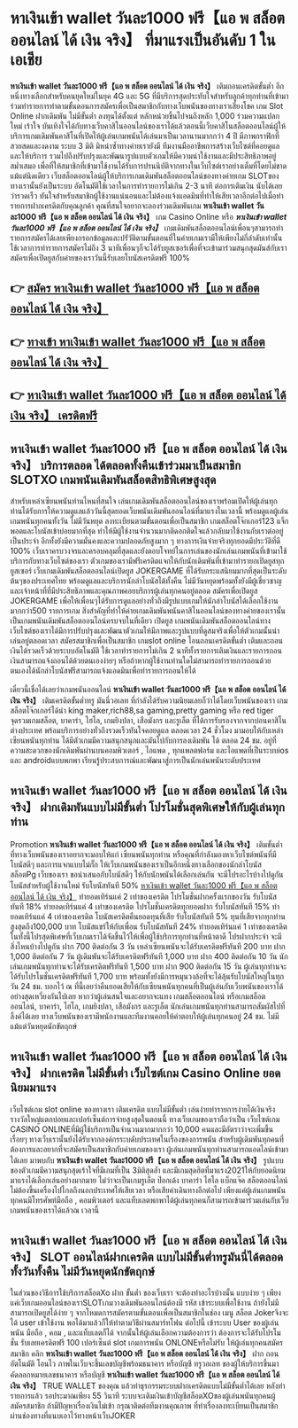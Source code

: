 # หาเงินเข้า wallet วันละ1000 ฟรี【แอ พ สล็อต ออนไลน์ ได้ เงิน จริง】  ที่มาแรงเป็นอันดับ 1 ในเอเชีย

**หาเงินเข้า wallet วันละ1000 ฟรี【แอ พ สล็อต ออนไลน์ ได้ เงิน จริง】** เติมถอนเครดิตขั้นต่ำ  อีกหนึ่งทางเลือกสำหรับคนยุคใหม่ในยุค 4G และ 5G ที่มีบริการสุดประทับใจสำหรับลูกค้าทุกท่านที่เข้ามาร่วมทำรายการทำตามขั้นตอนการสมัครเพื่อเป็นสมาชิกกับทางเว็บพนันของทางเราเสี่ยงโชค เกม Slot Online ฝากเดิมพัน ไม่มีขั้นต่ำ ลงทุนได้ตั้งแต่ หลักหน่วยขึ้นไปจนถึงหลัก 1,000 ร่วมความแปลกใหม่ เร้าใจ บันเทิงใจได้กับทางเว็บคาสิโนออนไลน์ของเราได้แล้วตอนนี้เว็บคาสิโนสล็อตออนไลน์ผู้ให้บริการเกมเดิมพันคาสิโนที่เปิดให้ผู้เล่นเกมพนันได้เล่นมาเป็นเวลานานมากกว่า 4 ปี มีภาพกราฟิกที่สวยสดและงดงาม ระบบ 3 มิติ
มิหนำซ้ำทางค่ายเรายังมี ทีมงานมืออาชีพการสร้างเว็บไซต์ที่คอยดูแลและให้บริการ  รวมไปถึงปรับปรุงและพัฒนารูปแบบตัวเกมให้มีความน่าใช้งานและมีประสิทธิภาพอยู่สม่ำเสมอ เพื่อที่ให้สมาชิกที่เข้ามาใช้งานได้รับการปรนนิบัติจากทางในเว็บไซต์เราอย่างเต็มที่โดยไม่ขาดแม้แต่นิดเดียว เว็บสล็อตออนไลน์ผู้ให้บริการเกมเดิมพันสล็อตออนไลน์ของทางค่ายเกม  SLOTของทางเรานั้นยังเป็นระบบ อัตโนมัติใช้เวลาในการทำรายการไม่เกิน 2-3 นาที ต่อการเติมเงิน นับได้เลยว่ารวดเร็ว ทันใจสำหรับสมาชิกผู้ใช้งานแน่นอนและไม่ต้องแจ้งแอดมินที่ทำให้เสียเวลาอีกต่อไปเมื่อทำรายการฝากเครดิตกับคุณลูกค้า
คุณที่สนใจอยากจะลองร่วมเดิมพันเกม **หาเงินเข้า wallet วันละ1000 ฟรี【แอ พ สล็อต ออนไลน์ ได้ เงิน จริง】** เกม Casino Online หรือ ***หาเงินเข้า wallet วันละ1000 ฟรี【แอ พ สล็อต ออนไลน์ ได้ เงิน จริง】*** เกมเดิมพันสล็อตออนไลน์เพื่อนๆสามารถทำรายการสมัครได้เลยเพียงกรอกข้อมูลและปรัวัติตามขั้นตอนที่ในค่ายเกมเรามีให้เพียงไม่กี่ลำดับเท่านั้น ใช้เวลาการทำรายการสมัครไม่ถึง 3 นาทีเพื่อนๆก็จะได้รับยูสเซอร์เพื่อที่จะเข้ามาร่วมสนุกสุดมันส์กับเราสมัครเพื่อเปิดยูสกับค่ายของเราวันนี้รับเลยโบนัสเครดิตฟรี 100%

## 👉 [สมัคร หาเงินเข้า wallet วันละ1000 ฟรี【แอ พ สล็อต ออนไลน์ ได้ เงิน จริง】](https://archa888.com/)
## 👉 [ทางเข้า หาเงินเข้า wallet วันละ1000 ฟรี【แอ พ สล็อต ออนไลน์ ได้ เงิน จริง】](https://archa888.com/)
## 👉 [หาเงินเข้า wallet วันละ1000 ฟรี【แอ พ สล็อต ออนไลน์ ได้ เงิน จริง】 เครดิตฟรี](https://archa888.com/)

## หาเงินเข้า wallet วันละ1000 ฟรี【แอ พ สล็อต ออนไลน์ ได้ เงิน จริง】 บริการตลอด ได้ตลอดทั้งคืนเข้าร่วมมาเป็นสมาชิก SLOTXO เกมพนันเดิมพันสล็อตสิทธิพิเศษสูงสุด

สำหรับเหล่าเซียนพนันท่านไหนที่สนใจ เล่นเกมเดิมพันสล็อตออนไลน์ของเราพร้อมเปิดให้ผู้เล่นทุกท่านได้รับการให้ความดูแลแล้ววันนี้สุดยอดเว็บพนันเดิมพันออนไลน์ที่มาแรงในเวลานี้ พร้อมดูแลผู้เล่นเกมพนันทุกคนทั้งวัน ไม่มีวันหยุด ลงทะเบียนตามขั้นตอนเพื่อเป็นสมาชิก เกมสล็อตโจ๊กเกอร์123 แจ็กพอตและโบนัสเข้าบ่อยมากที่สุด ทำให้มีผู้ใช้งานจำนวนมากติดอกติดใจแล้วกลับมาใช้งานกับเราต่ออยู่เป็นประจำ อีกทั้งยังมีความมั่นคงและความปลอดภัยสูงมาก ๆ ทางการเงินจ่ายจริงทุกยอดมีประวัติที่ดี 100% เว็บเราครบวงจรและครอบคลุมที่สุดและยังตอบโจทย์ในการเล่นของนักเล่นเกมพนันที่เข้ามาใช้บริการกับทางเว็บไซต์ของเรา
ตัวเกมของเรามีฟรีเครดิตแจกให้กับนักเดิมพันที่เข้ามาทำรายกเปิดยูสทุกยูสเซอร์ เว็บเกมเดิมพันสล็อตออนไลน์เปิดยูส JOKERGAME ที่ได้รับกระแสนิยมมากที่สุดเป็นระดับต้นๆของประเทศไทย พร้อมดูแลและบริการนักล่าโบนัสได้ทั้งคืน ไม่มีวันหยุดพร้อมทั้งยังมีผู้เชี่ยวชาญและเจ้าหน้าที่ที่มีประสิทธิภาพและคุณภาพคอยบริการผู้เล่นทุกคนอยู่ตลอด สมัครเพื่อเปิดยูส JOKERGAME เพื่อให้เพื่อนๆได้รับการดูแลอย่างทั่วถึงมีรูปแบบเกมให้นักล่าโบนัสได้เลือกใช้งานมากกว่า500 รายการเกม
สิ่งสำคัญที่ทำให้ค่ายเกมเดิมพันพนันคาสิโนออนไลน์ของทางค่ายของเรานั้นเป็นเกมพนันเดิมพันสล็อตออนไลน์ครบจบในที่เดียว เปิดยูส  เกมพนันเดิมพันสล็อตออนไลน์ทางเว็บไซต์ของเราได้มีการปรับปรุงและพัฒนาตัวเกมให้มีภาพและรูปแบบที่ดูสมจริงเพื่อให้ตัวเกมนั้นน่าเล่นอยู่ตลอดเวลา สมัครสมาชิกเพื่อเป็นสมาชิก เกมslot online โอนถอนเครดิตขั้นต่ำ เติมและถอน เงินได้รวดเร็วด้วยระบบอัตโนมัติ ใช้เวลาทำรายการไม่เกิน 2 นาทีทั้งรายการเติมเงินและรายการถอนเงินสามารถแจ้งถอนได้ด้วยตนเองง่ายๆ หรือถ้าหากผู้ใช้งานท่านใดไม่สามารถทำรายการถอนด้วยตนเองได้นักล่าโบนัสฟรีสามารถแจ้งแอดมินเพื่อทำรายการถอนให้ได้

เดี๋ยวนี้เชื่อได้เลยว่าเกมพนันออนไลน์ **หาเงินเข้า wallet วันละ1000 ฟรี【แอ พ สล็อต ออนไลน์ ได้ เงิน จริง】** เติมเครดิตขั้นต่ำทรู มันนี่วอเลท ที่กำลังได้รับความนิยมเลยก็ว่าได้โดยเว็บพนันของเรา เกมสล็อตโจ๊กเกอร์ได้นำ  king maker,rich88,sa gaming,pretty gaming หรือ red tiger จุดรวมเกมสล็อต, บาคาร่า, ไฮโล, เกมยิงปลา, เสือมังกร และรูเล็ต ที่ได้การรับรองจากจากบ่อนคาสิโนต่างประเทศ พร้อมบริการอย่างทั่วถึงรวดเร็วทันใจคอยดูแล ตลอดเวลา 24 ชั่วโมง มามอบให้กับเหล่าเซียนพนันทุกท่าน ได้มีตัวเกมมีความสนุกสนุกและมันไปกับการลงเดิมพัน ได้ ตลอด 24 ชม. อยู่ที่ความสะดวกของนักเดิมพันผ่านบนคอมพิวเตอร์ , ไอแพด , ทุกแพลตฟอร์ม และไอแพดที่เป็นระบบios และ androidแบบพกพา เรียนรู้ประสบการณ์และพัฒนาสู่การเป็นนักเล่นพนันระดับประเทศ

## หาเงินเข้า wallet วันละ1000 ฟรี【แอ พ สล็อต ออนไลน์ ได้ เงิน จริง】 ฝากเดิมพันแบบไม่มีขั้นต่ำ โปรโมชั่นสุดพิเศษให้กับผู้เล่นทุกท่าน

 Promotion  **หาเงินเข้า wallet วันละ1000 ฟรี【แอ พ สล็อต ออนไลน์ ได้ เงิน จริง】** เติมขั้นต่ำ ที่ทางเว็บพนันของเราอยากจะมอบให้แก่  เซียนพนันทุกท่าน หรือคุณที่กำลังมองหาเว็บไซต์พนันที่มี โบนัสดีๆ และการแจกแบบไม่กั๊ก ให้เว็บเกมพนันของเราเป็นอีกหนึ่งทางเลือกของนักล่าโบนัส สล็อตPg เว็บของเรา ขอนำเสนอกับโบนัสดีๆ ให้กับนักพนันได้เลือกเล่นกัน จะมีโปรอะไรบ้างไปดูกัน
โบนัสสำหรับผู้ใช้งานใหม่ รับโบนัสทันที 50% [หาเงินเข้า wallet วันละ1000 ฟรี【แอ พ สล็อต ออนไลน์ ได้ เงิน จริง】](https://archa888.com/) ทำยอดเทิร์นแค่ 2 เท่าของเครดิต
โปรโมชั่นฝากครั้งแรกของวัน รับโบนัสทันที 18% ทำยอดเทิร์นแค่ 4 เท่าของเครดิต
โปรโมชั่นเครดิตทุกยอดฝาก รับโบนัสทันที 15% ทำยอดเทิร์นแค่ 4 เท่าของเครดิต
โบนัสเครดิตคืนยอดทุนที่เสีย รับโบนัสทันที 5% ทุนที่เสียจากทุกท่าน สูงสุดถึง100,000 บาท
โบนัสแชร์ให้กับเพื่อน รับโบนัสทันที 24% ทำยอดเทิร์นแค่ 1 เท่าของเครดิต
ในทั้งนี้โปรสุดพิเศษที่เว็บเกมเราได้จัดขึ้นไว้ให้เพื่อผู้ใช้บริการทุกท่านที่หน้าตาดี โปรฝากประจำ จะมีสิ่งไหนบ้างไปดูกัน
ฝาก 700 ติดต่อกัน 3 วัน เหล่าเซียนพนันจะได้รับเครดิตฟรีทันที 200 บาท
ฝาก 1,000 ติดต่อกัน 7 วัน ผู้เดิมพันจะได้รับเครดิตฟรีทันที 1,000 บาท
ฝาก 400 ติดต่อกัน 10 วัน นักเล่นเกมพนันทุกท่านจะได้รับเครดิตฟรีทันที 1,500 บาท
ฝาก 900 ติดต่อกัน 15 วัน ผู้เล่นทุกท่านจะได้รับโปรโมชั่นเครดิตฟรีทันที 1,700 บาท
พร้อมทั้งยังมีการหมุนวงล้อที่จะได้ลุ้นรับโบนัสใหญ่ในทุกวัน 24 ชม. บอกไว้ ณ ที่นี้เลยว่าคืนยอดเสียให้กับเซียนพนันทุกคนที่เป็นผู้เล่นกับเว็บพนันของเราได้อย่างสุดเหวี่ยงกันไปเลย หากว่าผู้เล่นสนใจและอยากจะแทง เกมสล็อตออนไลน์ หรือเกมสล็อตออนไลน์, บาคาร่า, ไฮโล, เกมยิงปลา, เสือมังกร และรูเล็ต นักเล่นเกมพนันทุกท่านสามารถสัมผัสไปที่ลิ้งค์ได้เลย ทางเว็บพนันของเรามีพนักงานและทีมงานคอยให้คำตอบให้ผู้เล่นทุกคนอยู่ 24 ชม. ไม่มีแม้แต่วันหยุดนักขัตฤกษ์

## หาเงินเข้า wallet วันละ1000 ฟรี【แอ พ สล็อต ออนไลน์ ได้ เงิน จริง】 ฝากเครดิต ไม่มีขั้นต่ำ  เว็บไซต์เกม  Casino Online ยอดนิยมมาแรง

เว็บไซต์เกม slot online ของทางเรา เติมเครดิต แบบไม่มีขั้นต่ำ เล่นง่ายทำรายการง่ายได้เงินจริง รางวัลใหญ่แตกบ่อยและเปอร์เซ็นต์การจ่ายสูงสุดในตอนนี้ ทางเว็บเกมของเราถือว่าเป็น เว็บไซต์เกม CASINO ONLINEที่มีผู้ใช้บริการเป็นจำนวนมากมากกว่า 10,000 คนและมีอัตราว่าจะเพิ่มขึ้นเรื่อยๆ ทางเว็บเรานั้นยังได้รับจากองค์กรระบดับประเทศในเรื่องของการพนัน สำหรับผู้เดิมพันทุกคนที่ต้องการและอยากที่จะสมัครเป็นสมาชิกกับค่ายเกมของเรา ผู้เล่นเกมพนันทุกท่านสามารถแอดไลน์เข้ามาได้เลย
	มาพบกับ **หาเงินเข้า wallet วันละ1000 ฟรี【แอ พ สล็อต ออนไลน์ ได้ เงิน จริง】** รูปแบบของตัวเกมมีความสนุกสุดเร้าใจที่มีเกมที่เป็น 3มิติสุดล้ำ และมีเกมสุดฮิตที่มาแรง2021ให้กับยอดนิยมมาแรงได้เลือกเล่นอย่างมากมาย  ไม่ว่าจะเป็นเกมรูเล็ต  ป๊อกเด้ง บาคาร่า ไฮโล แบ็กแจ๊ค สล็อตออนไลน์ ไม่ต้องขึ้นเครื่องไปไกลถึงนอกประเทศให้เสียเวลา หรือเสียค่าเดินทางอีกต่อไป เพียงแค่ผู้เล่นเกมพนันทุกคนมีโทรศัพท์มือถือ , คอมพิวเตอร์ และแท็บเลตพกพาได้ผู้เล่นทุกคนก็สามารถเข้ามาร่วมเล่นกับเว็บเกมพนันของเราได้แล้วณ เวลานี้

## หาเงินเข้า wallet วันละ1000 ฟรี【แอ พ สล็อต ออนไลน์ ได้ เงิน จริง】 SLOT ออนไลน์ฝากเครดิต แบบไม่มีขั้นต่ำทรูมันนี่ได้ตลอดทั้งวันทั้งคืน ไม่มีวันหยุดนักขัตฤกษ์

ในส่วนของวิธีการใช้บริการสล็อตXo ฝาก ขั้นต่ำ ของเว็บเรา จะต้องทำอะไรบ้างนั้น แบบง่าย ๆ เพียงแค่เว็บเกมออนไลน์ของเราSLOTเกมวางเดิมพันออนไลน์ต้องมี รหัส เข้าระบบเพื่อใช้งาน ถ้ายังไม่มีสามารถเปิดยูสได้ง่าย ๆ จากโหมดการสมัครตามขั้นตอนเพื่อเป็นสมาชิกในช่อง เมนู สล็อต Jokerจึงจะได้ user เข้าใช้งาน พอได้มาแล้วก็ให้ทำตามวิธีผ่านสมาร์ทโฟน ต่อไปนี้
เข้าระบบ User  ของผู้เล่นพนัน มือถือ , คอม , และแท็บเลตก็ได้
จากนั้นให้ผู้เล่นเลือกความต้องการว่า ต้องการจะได้รับโปรโมชั่น รับเลยเครดิตฟรี 100 เปอร์เซ็นต์ slot เกมการพนัน ONLONEหรือไม่รับ
ให้ผู้เล่นทุกคนสมัครสมาชิก คลิก **หาเงินเข้า wallet วันละ1000 ฟรี【แอ พ สล็อต ออนไลน์ ได้ เงิน จริง】** ฝาก ถอน  อัตโนมัติ โอนไว ภาพในเว็บจะขึ้นเลขบัญชีพร้อมธนาคาร หรือบัญชี ทรูวอเลท ของผู้ให้บริการขึ้นมา
คัดลอกหมายเลขธนาคาร หรือบัญชี **หาเงินเข้า wallet วันละ1000 ฟรี【แอ พ สล็อต ออนไลน์ ได้ เงิน จริง】** TRUE WALLET ของคุณ แล้วทำธุรกรรมระบบฝากเครดิตแบบไม่มีขั้นต่ำได้เลย
หลังทำรายการแล้ว รอประมาณเพียง 55 วินาที ระบบจะเติมเงินเข้าบัญชีสล็อตXOของผู้เล่นพนันทุกคนผู้สมัครสมาชิก
ถ้ามีปัญหาเรื่องเงินไม่เข้า กรุณาติดต่อทีมงานคุณภาพ ที่ทำเรื่องลงทะเบียนเป็นสมาชิกผ่านช่องทางที่แนบเอาไว้ทางหน้าเว็บJOKER


